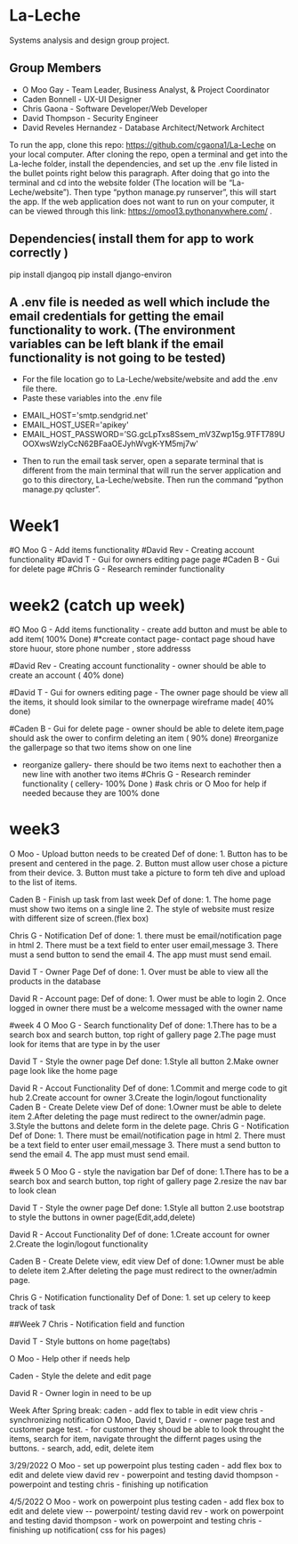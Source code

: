# La-Leche
Systems analysis and design group project.

## Group Members
* O Moo Gay - Team Leader, Business Analyst, & Project Coordinator
* Caden Bonnell - UX-UI Designer
* Chris Gaona - Software Developer/Web Developer
* David Thompson - Security Engineer
* David Reveles Hernandez - Database Architect/Network Architect

To run the app, clone this repo: https://github.com/cgaona1/La-Leche on your local computer. After cloning the repo, open a terminal and get into the La-leche folder, install the dependencies, and set up the .env file listed in the bullet points right below this paragraph. After doing that go into the terminal and cd into the website folder (The location will be “La-Leche/website”). Then type “python manage.py runserver”, this will start the app. If the web application does not want to run on your computer, it can be viewed through this link: https://omoo13.pythonanywhere.com/ . 

## Dependencies( install them for app to work correctly )
pip install djangoq
pip install django-environ

## A .env file is needed as well which include the email credentials for getting the email functionality to work. (The environment variables can be left blank if the email functionality is not going to be tested)
* For the file location go to La-Leche/website/website and add the .env file there.
* Paste these variables into the .env file
- EMAIL_HOST='smtp.sendgrid.net'
- EMAIL_HOST_USER='apikey'
- EMAIL_HOST_PASSWORD=’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'
* Then to run the email task server, open a separate terminal that is different from the main terminal that will run the server application and go to this directory, La-Leche/website. Then run the command “python manage.py qcluster”.

# Week1
#O Moo G - Add items functionality
#David Rev - Creating account functionality
#David T - Gui for owners editing page page
#Caden B - Gui for delete page
#Chris G - Research reminder functionality

# week2 (catch up week)
#O Moo G - Add items functionality - create add button and must be able to add item( 100% Done)
#*create contact page- contact page shoud have store huour, store phone number , store addresss

#David Rev - Creating account functionality - owner should be able to create an account ( 40% done)

#David T - Gui for owners editing page - The owner page should be view all the items, it should look similar to the ownerpage wireframe made( 40% done)

#Caden B - Gui for delete page - owner should be able to delete item,page should ask the ower to confirm deleting an item ( 90% done)
#reorganize the gallerpage so that two items show on one line

- reorganize gallery- there should be two items next to eachother then a new line with another two items
#Chris G - Research reminder functionality ( cellery- 100% Done )
#ask chris or O Moo for help if needed because they are 100% done

# week3
O Moo - Upload button needs to be created
        Def of done:
        1. Button has to be present and centered in the page.
        2. Button must allow user chose a picture from their device.
        3. Button must take a picture to form teh dive and upload to the list of items.

Caden B - Finish up task from last week
          Def of done:
          1. The home page must show two items on a single line
          2. The style of website must resize with different size of screen.(flex box)

Chris G - Notification
          Def of done:
          1. there must be email/notification page in html
          2. There must be a text field to enter user email,message
          3. There must a send button to send the email
          4. The app must must send email.

David T - Owner Page
          Def of done:
          1. Over must be able to view all the products in the database

David R - Account page:
          Def of done:
          1. Ower must be able to login
          2. Once logged in owner there must be a welcome messaged with the owner name

#week 4
O Moo G - Search functionality
          Def of done:
          1.There has to be a search box and search button, top right of gallery page
          2.The page must look for items that are type in by the user


David T - Style the owner page
          Def done:
          1.Style all button
          2.Make owner page look like the home page

David R - Accout Functionality
          Def of done:
          1.Commit and merge code to git hub
          2.Create account for owner
          3.Create the login/logout functionality
Caden B - Create Delete view
          Def of done:
          1.Owner must be able to delete item
          2.After deleting the page must redirect to the owner/admin page.
          3.Style the buttons and delete form in the delete page.
Chris G - Notification
          Def of Done:
          1. There must be email/notification page in html
          2. There must be a text field to enter user email,message
          3. There must a send button to send the email
          4. The app must must send email.


#week 5
O Moo G - style the navigation bar
          Def of done:
          1.There has to be a search box and search button, top right of gallery page
          2.resize the nav bar to look clean



David T - Style the owner page
          Def done:
          1.Style all button
          2.use bootstrap to style the buttons in owner page(Edit,add,delete)

David R - Accout Functionality
          Def of done:
          1.Create account for owner
          2.Create the login/logout functionality

Caden B - Create Delete view, edit view
          Def of done:
          1.Owner must be able to delete item
          2.After deleting the page must redirect to the owner/admin page.

Chris G - Notification functionality
          Def of Done:
          1. set up celery to keep track of task



##Week 7
Chris - Notification field and function

David T - Style buttons on home page(tabs)

O Moo - Help other if needs help

Caden - Style the delete and edit page

David R - Owner login in need to be up


Week After Spring break:
        caden - add flex to table in edit view
        chris - synchronizing notification
        O Moo, David t, David r - owner page test and customer page test.
                                - for customer they shoud be able to look throught the items, search for item, navigate throught the differnt pages using the buttons.
                                - search, add, edit, delete item


3/29/2022
O Moo - set up powerpoint plus testing
caden - add flex box to edit and delete view
david rev - powerpoint and testing
david thompson - powerpoint and testing
chris - finishing up notification

4/5/2022
O Moo - work on powerpoint plus testing
caden - add flex box to edit and delete view -- powerpoint/ testing
david rev - work on powerpoint and testing
david thompson - work on powerpoint and testing
chris - finishing up notification( css for his pages)
